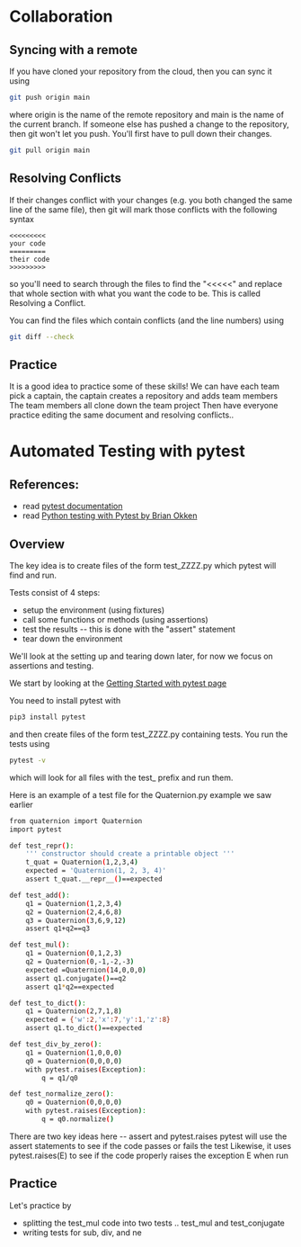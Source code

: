 # Collaboration

## Syncing with a remote
If you have cloned your repository from the cloud, then you can sync it using
``` bash
git push origin main
```
where origin is the name of the remote repository and main is the name of the current branch. If someone else has pushed a change to the repository, then git won't let you push. You'll first have to pull down their changes.
``` bash
git pull origin main
```


## Resolving Conflicts
If their changes conflict with your changes (e.g. you both changed the same line of the same file), then git will mark those conflicts with the following syntax
```
<<<<<<<<<
your code
=========
their code
>>>>>>>>>
```

so  you'll need to search through the files to find the "<<<<<" and replace that whole section with what you want the code to be.  This is called Resolving a Conflict. 

You can find the files which contain conflicts (and the line numbers) using
``` bash
git diff --check
```

## Practice
It is a good idea to practice some of these skills!
We can have each team pick a captain, the captain creates a repository and adds team members
The team members all clone down the team project
Then have everyone practice editing the same document and resolving conflicts..

# Automated Testing with pytest
## References:
* read [pytest documentation](https://docs.pytest.org/en/7.2.x/)
* read [Python testing with Pytest by Brian Okken](https://learning.oreilly.com/library/view/python-testing-with/9781680502848/)

## Overview
The key idea is to create files of the form test_ZZZZ.py which pytest will find and run.

Tests consist of 4 steps:

* setup the environment (using fixtures)
* call some functions or methods (using assertions)
* test the results -- this is done with the "assert" statement
* tear down the environment

We'll look at the setting up and tearing down later, for now we focus on assertions and testing.

We start by looking at the [Getting Started with pytest page](https://docs.pytest.org/en/7.2.x/)

You need to install pytest with
``` bash
pip3 install pytest
```
and then create files of the form test_ZZZZ.py containing tests.
You run the tests using
``` bash
pytest -v
```
which will look for all files with the test_ prefix and run them.

Here is an example of a test file for the Quaternion.py example we saw earlier
``` bash
from quaternion import Quaternion
import pytest

def test_repr():
    ''' constructor should create a printable object '''
    t_quat = Quaternion(1,2,3,4)
    expected = 'Quaternion(1, 2, 3, 4)'
    assert t_quat.__repr__()==expected

def test_add():
    q1 = Quaternion(1,2,3,4)
    q2 = Quaternion(2,4,6,8)
    q3 = Quaternion(3,6,9,12)
    assert q1+q2==q3

def test_mul():
    q1 = Quaternion(0,1,2,3)
    q2 = Quaternion(0,-1,-2,-3)
    expected =Quaternion(14,0,0,0)
    assert q1.conjugate()==q2
    assert q1*q2==expected

def test_to_dict():
    q1 = Quaternion(2,7,1,8)
    expected = {'w':2,'x':7,'y':1,'z':8}
    assert q1.to_dict()==expected

def test_div_by_zero():
    q1 = Quaternion(1,0,0,0)
    q0 = Quaternion(0,0,0,0)
    with pytest.raises(Exception):
        q = q1/q0

def test_normalize_zero():
    q0 = Quaternion(0,0,0,0)
    with pytest.raises(Exception):
        q = q0.normalize()

```
There are two key ideas here -- assert and pytest.raises
pytest will use the assert statements to see if the code passes or fails the test
Likewise, it uses pytest.raises(E) to see if the code properly raises the exception E when run

## Practice
Let's practice by
* splitting the test_mul code into two tests .. test_mul and test_conjugate
* writing tests for sub, div, and ne

